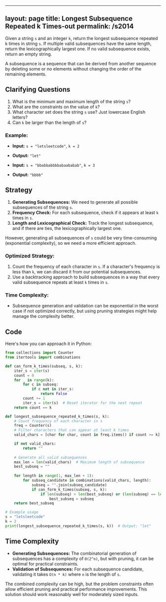 
---
layout: page
title:  Longest Subsequence Repeated k Times-out
permalink: /s2014
---

Given a string `s` and an integer `k`, return the longest subsequence repeated k times in string `s`. If multiple valid subsequences have the same length, return the lexicographically largest one. If no valid subsequence exists, return an empty string.

A subsequence is a sequence that can be derived from another sequence by deleting some or no elements without changing the order of the remaining elements.

## Clarifying Questions
1. What is the minimum and maximum length of the string `s`?
2. What are the constraints on the value of `k`?
3. What character set does the string `s` use? Just lowercase English letters?
4. Can `k` be larger than the length of `s`?

### Example:
- **Input:** `s = "letsleetcode"`, `k = 2`
- **Output:** `"let"` 

- **Input:** `s = "bbabbabbbbabaababab"`, `k = 3`
- **Output:** `"bbbb"` 

## Strategy
1. **Generating Subsequences:** We need to generate all possible subsequences of the string `s`.
2. **Frequency Check:** For each subsequence, check if it appears at least `k` times in `s`.
3. **Length and Lexicographical Check:** Track the longest subsequence, and if there are ties, the lexicographically largest one.

However, generating all subsequences of `s` could be very time-consuming (exponential complexity), so we need a more efficient approach.

### Optimized Strategy:
1. Count the frequency of each character in `s`. If a character's frequency is less than `k`, we can discard it from our potential subsequences.
2. Use a backtracking approach to build subsequences in a way that every valid subsequence repeats at least `k` times in `s`.

### Time Complexity:
- Subsequence generation and validation can be exponential in the worst case if not optimized correctly, but using pruning strategies might help manage the complexity better.

## Code
Here's how you can approach it in Python:

```python
from collections import Counter
from itertools import combinations

def can_form_k_times(subseq, s, k):
    iter_s = iter(s)
    count = 0
    for _ in range(k):
        for c in subseq:
            if c not in iter_s:
                return False
        count += 1
        iter_s = iter(s)  # Reset iterator for the next repeat
    return count == k

def longest_subsequence_repeated_k_times(s, k):
    # Count frequency of each character in s
    freq = Counter(s)
    # Filter characters that can appear at least k times
    valid_chars = [char for char, count in freq.items() if count >= k]

    if not valid_chars:
        return ""
    
    # Generate all valid subsequences
    max_len = len(valid_chars)  # Maximum length of subsequence
    best_subseq = ""
    
    for length in range(1, max_len + 1):
        for subseq_candidate in combinations(valid_chars, length):
            subseq = "".join(subseq_candidate)
            if can_form_k_times(subseq, s, k):
                if len(subseq) > len(best_subseq) or (len(subseq) == len(best_subseq) and subseq > best_subseq):
                    best_subseq = subseq
    return best_subseq

# Example usage
s = "letsleetcode"
k = 2
print(longest_subsequence_repeated_k_times(s, k))  # Output: "let"
```

## Time Complexity
- **Generating Subsequences:** The combinatorial generation of subsequences has a complexity of `O(2^n)`, but with pruning, it can be optimal for practical constraints.
- **Validation of Subsequences:** For each subsequence candidate, validating it takes `O(n * k)` where `n` is the length of `s`.

The combined complexity can be high, but the problem constraints often allow efficient pruning and practical performance improvements. This solution should work reasonably well for moderately sized inputs.
